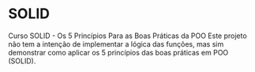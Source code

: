 # SOLID
Curso SOLID - Os 5 Princípios Para as Boas Práticas da POO 
Este projeto não tem a intenção de implementar a lógica das funções, mas sim demonstrar como aplicar os 5 princípios das boas práticas em POO (SOLID).
